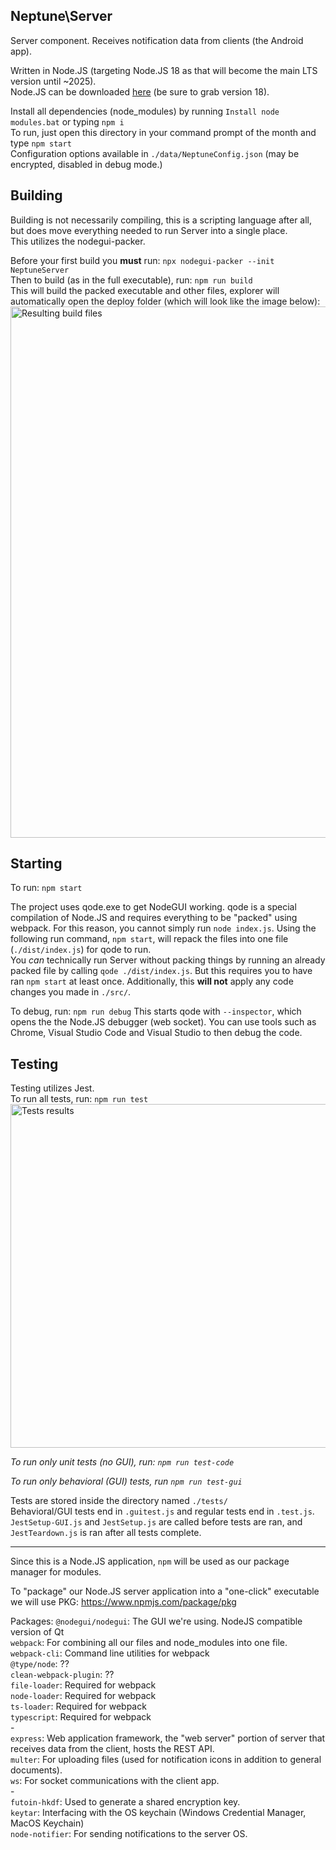 ## Neptune\Server


Server component. Receives notification data from clients (the Android app).

Written in Node.JS (targeting Node.JS 18 as that will become the main LTS version until \~2025).\
Node.JS can be downloaded [here](https://nodejs.org/en/download/current/) (be sure to grab version 18).


Install all dependencies (node_modules) by running `Install node modules.bat` or typing `npm i`\
To run, just open this directory in your command prompt of the month and type `npm start`\
Configuration options available in `./data/NeptuneConfig.json` (may be encrypted, disabled in debug mode.)


## Building
Building is not necessarily compiling, this is a scripting language after all, but does move everything needed to run Server into a single place.\
This utilizes the nodegui-packer.

Before your first build you **must** run: `npx nodegui-packer --init NeptuneServer`\
Then to build (as in the full executable), run: `npm run build`\
This will build the packed executable and other files, explorer will automatically open the deploy folder (which will look like the image below):
<img src="https://user-images.githubusercontent.com/55852895/215352720-9e2eceec-5175-415a-acca-b11022312798.png" alt="Resulting build files" width="850px" />




## Starting
To run: `npm start`

The project uses qode.exe to get NodeGUI working. qode is a special compilation of Node.JS and requires everything to be "packed" using webpack. For this reason, you cannot simply run `node index.js`. Using the following run command, `npm start`, will repack the files into one file (`./dist/index.js`) for qode to run.\
You _can_ technically run Server without packing things by running an already packed file by calling `qode ./dist/index.js`. But this requires you to have ran `npm start` at least once. Additionally, this **will not** apply any code changes you made in `./src/`.


To debug, run: `npm run debug`
This starts qode with `--inspector`, which opens the the Node.JS debugger (web socket). You can use tools such as Chrome, Visual Studio Code and Visual Studio to then debug the code.


## Testing
Testing utilizes Jest.\
To run all tests, run: `npm run test`\
<img src="https://user-images.githubusercontent.com/55852895/215353063-f863a5b7-42f2-4844-a7bc-511fe26d02b2.png" alt="Tests results" width="550px" />


_To run only unit tests (no GUI), run: `npm run test-code`_

_To run only behavioral (GUI) tests, run `npm run test-gui`_


Tests are stored inside the directory named `./tests/`\
Behavioral/GUI tests end in `.guitest.js` and regular tests end in `.test.js`.\
`JestSetup-GUI.js` and `JestSetup.js` are called before tests are ran, and `JestTeardown.js` is ran after all tests complete.


---


Since this is a Node.JS application, `npm` will be used as our package manager for modules.

To "package" our Node.JS server application into a "one-click" executable we will use PKG: https://www.npmjs.com/package/pkg

Packages:
    `@nodegui/nodegui`: The GUI we're using. NodeJS compatible version of Qt\
    `webpack`: For combining all our files and node_modules into one file.\
    `webpack-cli`: Command line utilities for webpack\
    `@type/node`: ??\
    `clean-webpack-plugin`: ??\
    `file-loader`: Required for webpack\
    `node-loader`: Required for webpack\
    `ts-loader`: Required for webpack\
    `typescript`: Required for webpack\
    -\
    `express`: Web application framework, the "web server" portion of server that receives data from the client, hosts the REST API.\
    `multer`: For uploading files (used for notification icons in addition to general documents).\
    `ws`: For socket communications with the client app.\
    -\
    `futoin-hkdf`: Used to generate a shared encryption key.\
    `keytar`: Interfacing with the OS keychain (Windows Credential Manager, MacOS Keychain)\
    `node-notifier`: For sending notifications to the server OS.